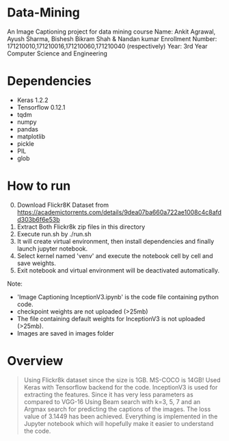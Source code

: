 # Data-Mining
An Image Captioning project for data mining course 
Name: Ankit Agrawal, Ayush Sharma, Bishesh Bikram Shah & Nandan kumar
Enrollment Number: 171210010,171210016,171210060,171210040 (respectively)
Year: 3rd Year Computer Science and Engineering


# Dependencies

* Keras 1.2.2
* Tensorflow 0.12.1
* tqdm
* numpy
* pandas
* matplotlib
* pickle
* PIL
* glob


# How to run

0. Download Flickr8K Dataset from https://academictorrents.com/details/9dea07ba660a722ae1008c4c8afdd303b6f6e53b
1. Extract Both Flickr8k zip files in this directory
2. Execute run.sh by  ./run.sh
3. It will create virtual environment, then install dependencies and finally launch jupyter notebook.
4. Select kernel named 'venv' and execute the notebook cell by cell and save weights.
5. Exit notebook and virtual environment will be deactivated automatically.

Note:
* 'Image Captioning InceptionV3.ipynb' is the code file containing python code.
* checkpoint weights are not uploaded (>25mb)
* The file containing default weights for InceptionV3 is not uploaded (>25mb).
* Images are saved in images folder

# Overview

> Using Flickr8k dataset since the size is 1GB. MS-COCO is 14GB!
> Used Keras with Tensorflow backend for the code. InceptionV3 is used for extracting the features.
  Since it has very less parameters as compared to VGG-16
> Using Beam search with k=3, 5, 7 and an Argmax search for predicting the captions of the images.
> The loss value of 3.1449 has been achieved.
> Everything is implemented in the Jupyter notebook which will hopefully make it easier to understand the code.
